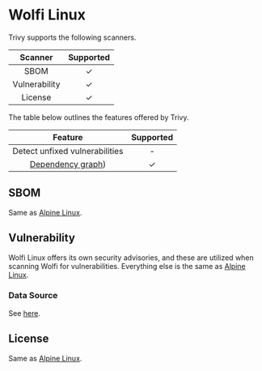 # Wolfi Linux
Trivy supports the following scanners.

|    Scanner    | Supported |
| :-----------: | :-------: |
|     SBOM      |     ✓     |
| Vulnerability |     ✓     |
|    License    |     ✓     |

The table below outlines the features offered by Trivy.

|                Feature                | Supported |
| :-----------------------------------: | :-------: |
|    Detect unfixed vulnerabilities     |     -     |
| [Dependency graph][dependench-graph]) |     ✓     |

## SBOM
Same as [Alpine Linux](alpine.md).

## Vulnerability
Wolfi Linux offers its own security advisories, and these are utilized when scanning Wolfi for vulnerabilities.
Everything else is the same as [Alpine Linux](alpine.md).

### Data Source
See [here](../../scanner/vulnerability/os#data-sources).

## License
Same as [Alpine Linux](alpine.md).

[dependench-graph]: ../../configuration/reporting.md#show-origins-of-vulnerable-dependencies
[secdb]: https://packages.wolfi.dev/os/security.json